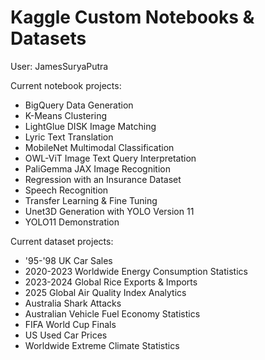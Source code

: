 # Kaggle Custom Notebooks & Datasets


User:
JamesSuryaPutra


Current notebook projects:
- BigQuery Data Generation
- K-Means Clustering
- LightGlue DISK Image Matching
- Lyric Text Translation
- MobileNet Multimodal Classification
- OWL-ViT Image Text Query Interpretation
- PaliGemma JAX Image Recognition
- Regression with an Insurance Dataset
- Speech Recognition
- Transfer Learning & Fine Tuning
- Unet3D Generation with YOLO Version 11
- YOLO11 Demonstration


Current dataset projects:
- '95-'98 UK Car Sales
- 2020-2023 Worldwide Energy Consumption Statistics
- 2023-2024 Global Rice Exports & Imports
- 2025 Global Air Quality Index Analytics
- Australia Shark Attacks
- Australian Vehicle Fuel Economy Statistics
- FIFA World Cup Finals
- US Used Car Prices
- Worldwide Extreme Climate Statistics

